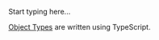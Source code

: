 <title>Resolvers</title>

Start typing here...

<chapter title="Object Types">
<p>
<a href="https://graphql.org/graphql-js/object-types/">Object Types</a> are written using TypeScript.
</p>
<tabs>
<tab title="Author">
</tab>
<tab title="Post">
</tab>
</tabs>
</chapter>
